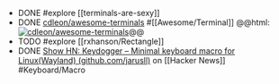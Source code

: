 - DONE #explore [[terminals-are-sexy]]
- DONE [cdleon/awesome-terminals](https://github.com/cdleon/awesome-terminals) #[[Awesome/Terminal]]
  @@html: <a href="https://github.com/cdleon/awesome-terminals/"><img src="https://github-readme-stats-astronomer.vercel.app/api/pin/?username=cdleon&repo=awesome-terminals&theme=tokyonight" alt="cdleon/awesome-terminals"/></a>@@
- TODO #explore [[rxhanson/Rectangle]]
- DONE [Show HN: Keydogger – Minimal keyboard macro for Linux(Wayland) (github.com/jarusll)](https://news.ycombinator.com/item?id=40690990) on [[Hacker News]] #Keyboard/Macro